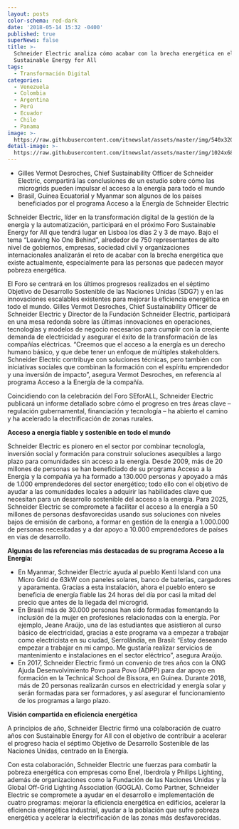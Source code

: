 ```yaml
---
layout: posts
color-schema: red-dark
date: '2018-05-14 15:32 -0400'
published: true
superNews: false
title: >-
  Schneider Electric analiza cómo acabar con la brecha energética en el Foro
  Sustainable Energy for All 
tags:
  - Transformación Digital
categories:
  - Venezuela
  - Colombia
  - Argentina
  - Perú
  - Ecuador
  - Chile
  - Panama
image: >-
  https://raw.githubusercontent.com/itnewslat/assets/master/img/540x320/Fachada-Scheneider-p.jpg
detail-image: >-
  https://raw.githubusercontent.com/itnewslat/assets/master/img/1024x680/Fachada-Scheneider-g.jpg
---
```

- Gilles Vermot Desroches, Chief Sustainability Officer de Schneider Electric, compartirá las conclusiones de un estudio sobre cómo las microgrids pueden impulsar el acceso a la energía para todo el mundo
- Brasil, Guinea Ecuatorial y Myanmar son algunos de los países beneficiados por el programa Acceso a la Energía de Schneider Electric

Schneider Electric, líder en la transformación digital de la gestión de la energía y la automatización, participará en el próximo Foro Sustainable Energy for All que tendrá lugar en Lisboa los días 2 y 3 de mayo. Bajo el tema “Leaving No One Behind”, alrededor de 750 representantes de alto nivel de gobiernos, empresas, sociedad civil y organizaciones internacionales analizarán el reto de acabar con la brecha energética que existe actualmente, especialmente para las personas que padecen mayor pobreza energética.

El Foro se centrará en los últimos progresos realizados en el séptimo Objetivo de Desarrollo Sostenible de las Naciones Unidas (SDG7) y en las innovaciones escalables existentes para mejorar la eficiencia energética en todo el mundo. Gilles Vermot Desroches, Chief Sustainability Officer de Schneider Electric y Director de la Fundación Schneider Electric, participará en una mesa redonda sobre las últimas innovaciones en operaciones, tecnologías y modelos de negocio necesarios para cumplir con la creciente demanda de electricidad y asegurar el éxito de la transformación de las compañías eléctricas. “Creemos que el acceso a la energía es un derecho humano básico, y que debe tener un enfoque de múltiples stakeholders. Schneider Electric contribuye con soluciones técnicas, pero también con iniciativas sociales que combinan la formación con el espíritu emprendedor y una inversión de impacto”, asegura Vermot Desroches, en referencia al programa Acceso a la Energía de la compañía.

Coincidiendo con la celebración del Foro SEforALL, Schneider Electric publicará un informe detallado sobre cómo el progreso en tres áreas clave – regulación gubernamental, financiación y tecnología – ha abierto el camino y ha acelerado la electrificación de zonas rurales. 

**Acceso a energía fiable y sostenible en todo el mundo**

Schneider Electric es pionero en el sector por combinar tecnología, inversión social y formación para construir soluciones asequibles a largo plazo para comunidades sin acceso a la energía. Desde 2009, más de 20 millones de personas se han beneficiado de su programa Acceso a la Energía y la compañía ya ha formado a 130.000 personas y apoyado a más de 1.000 emprendedores del sector energético; todo ello con el objetivo de ayudar a las comunidades locales a adquirir las habilidades clave que necesitan para un desarrollo sostenible del acceso a la energía. Para 2025, Schneider Electric se compromete a facilitar el acceso a la energía a 50 millones de personas desfavorecidas usando sus soluciones con niveles bajos de emisión de carbono, a formar en gestión de la energía a 1.000.000 de personas necesitadas y a dar apoyo a 10.000 emprendedores de países en vías de desarrollo. 

**Algunas de las referencias más destacadas de su programa Acceso a la Energía:**

- En Myanmar, Schneider Electric ayuda al pueblo Kenti Island con una Micro Grid de 63kW con paneles solares, banco de baterías, cargadores y aparamenta. Gracias a esta instalación, ahora el pueblo entero se beneficia de energía fiable las 24 horas del día por casi la mitad del precio que antes de la llegada del microgrid. 
- En Brasil más de 30.000 personas han sido formadas fomentando la inclusión de la mujer en profesiones relacionadas con la energía. Por ejemplo, Jeane Araújo, una de las estudiantes que asistieron al curso básico de electricidad, gracias a este programa va a empezar a trabajar como electricista en su ciudad, Serrolândia, en Brasil: “Estoy deseando empezar a trabajar en mi campo. Me gustaría realizar servicios de mantenimiento e instalaciones en el sector eléctrico”, asegura Araújo. 
- En 2017, Schneider Electric firmó un convenio de tres años con la ONG Ajuda Desenvolvimiento Povo para Povo (ADPP) para dar apoyo en formación en la Technical School de Bissora, en Guinea. Durante 2018, más de 20 personas realizarán cursos en electricidad y energía solar y serán formadas para ser formadores, y así asegurar el funcionamiento de los programas a largo plazo.

**Visión compartida en eficiencia energética**

A principios de año, Schneider Electric firmó una colaboración de cuatro años con Sustainable Energy for All con el objetivo de contribuir a acelerar el progreso hacia el séptimo Objetivo de Desarrollo Sostenible de las Naciones Unidas, centrado en la Energía.  

Con esta colaboración, Schneider Electric une fuerzas para combatir la pobreza energética con empresas como Enel, Iberdrola y Philips Lighting, además de organizaciones como la Fundación de las Naciones Unidas y la Global Off-Grid Lighting Association (GOGLA). Como Partner, Schneider Electric se compromete a ayudar en el desarrollo e implementación de cuatro programas: mejorar la eficiencia energética en edificios, acelerar la eficiencia energética industrial, ayudar a la población que sufre pobreza energética y acelerar la electrificación de las zonas más desfavorecidas. 

